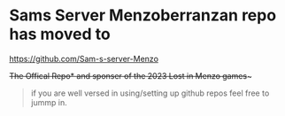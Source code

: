 
# Sams Server Menzoberranzan repo has moved to 
https://github.com/Sam-s-server-Menzo

~~The Offical Repo* and sponser of the 2023 Lost in Menzo games~~~


> if you are well versed in using/setting up github repos feel free to jummp in.
> 


